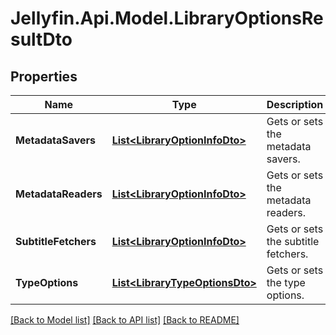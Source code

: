 
# Jellyfin.Api.Model.LibraryOptionsResultDto

## Properties

Name | Type | Description | Notes
------------ | ------------- | ------------- | -------------
**MetadataSavers** | [**List&lt;LibraryOptionInfoDto&gt;**](LibraryOptionInfoDto.md) | Gets or sets the metadata savers. | [optional] 
**MetadataReaders** | [**List&lt;LibraryOptionInfoDto&gt;**](LibraryOptionInfoDto.md) | Gets or sets the metadata readers. | [optional] 
**SubtitleFetchers** | [**List&lt;LibraryOptionInfoDto&gt;**](LibraryOptionInfoDto.md) | Gets or sets the subtitle fetchers. | [optional] 
**TypeOptions** | [**List&lt;LibraryTypeOptionsDto&gt;**](LibraryTypeOptionsDto.md) | Gets or sets the type options. | [optional] 

[[Back to Model list]](../README.md#documentation-for-models)
[[Back to API list]](../README.md#documentation-for-api-endpoints)
[[Back to README]](../README.md)

